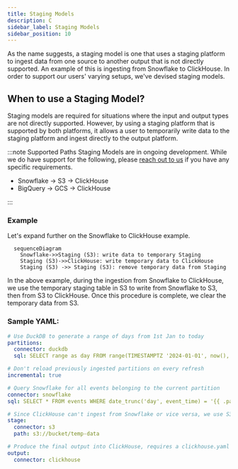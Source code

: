 ```yaml
---
title: Staging Models
description: C
sidebar_label: Staging Models
sidebar_position: 10
---
```

As the name suggests, a staging model is one that uses a staging platform to ingest data from one source to another output that is not directly supported. An example of this is ingesting from Snowflake to ClickHouse. In order to support our users' varying setups, we've devised staging models. 


## When to use a Staging Model?
Staging models are required for situations where the input and output types are not directly supported. However, by using a staging platform that is supported by both platforms, it allows a user to temporarily write data to the staging platform and ingest directly to the output platform.

:::note Supported Paths
Staging Models are in ongoing development. While we do have support for the following, please [reach out to us](/contact) if you have any specific requirements.

- Snowflake → S3 → ClickHouse
- BigQuery → GCS → ClickHouse

:::

### Example 
Let's expand further on the Snowflake to ClickHouse example. 
```mermaid
  sequenceDiagram
    Snowflake->>Staging (S3): write data to temporary Staging
    Staging (S3)->>ClickHouse: write temporary data to ClickHouse
    Staging (S3) ->> Staging (S3): remove temporary data from Staging
```

In the above example, during the ingestion from Snowflake to ClickHouse, we use the temporary staging table in S3 to write from Snowflake to S3, then from S3 to ClickHouse. Once this procedure is complete, we clear the temporary data from S3.

### Sample YAML:

```yaml
# Use DuckDB to generate a range of days from 1st Jan to today
partitions:
  connector: duckdb
  sql: SELECT range as day FROM range(TIMESTAMPTZ '2024-01-01', now(), INTERVAL 1 DAY)

# Don't reload previously ingested partitions on every refresh
incremental: true

# Query Snowflake for all events belonging to the current partition
connector: snowflake
sql: SELECT * FROM events WHERE date_trunc('day', event_time) = '{{ .partition.day }}'

# Since ClickHouse can't ingest from Snowflake or vice versa, we use S3 as a temporary staging connector
stage:
  connector: s3
  path: s3://bucket/temp-data

# Produce the final output into ClickHouse, requires a clickhouse.yaml connector defined.
output:
  connector: clickhouse
```



